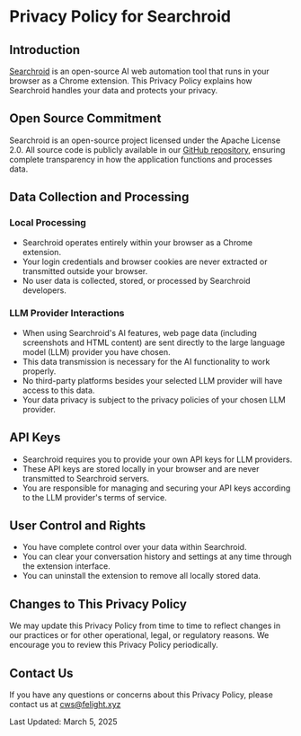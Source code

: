 # Privacy Policy for Searchroid

## Introduction

[Searchroid](https://github.com/searchroid/searchroid) is an open-source AI web automation tool that runs in your browser as a Chrome extension. This Privacy Policy explains how Searchroid handles your data and protects your privacy.

## Open Source Commitment

Searchroid is an open-source project licensed under the Apache License 2.0. All source code is publicly available in our [GitHub repository](https://github.com/searchroid/searchroid), ensuring complete transparency in how the application functions and processes data.

## Data Collection and Processing

### Local Processing
- Searchroid operates entirely within your browser as a Chrome extension.
- Your login credentials and browser cookies are never extracted or transmitted outside your browser.
- No user data is collected, stored, or processed by Searchroid developers.

### LLM Provider Interactions
- When using Searchroid's AI features, web page data (including screenshots and HTML content) are sent directly to the large language model (LLM) provider you have chosen.
- This data transmission is necessary for the AI functionality to work properly.
- No third-party platforms besides your selected LLM provider will have access to this data.
- Your data privacy is subject to the privacy policies of your chosen LLM provider.

## API Keys

- Searchroid requires you to provide your own API keys for LLM providers.
- These API keys are stored locally in your browser and are never transmitted to Searchroid servers.
- You are responsible for managing and securing your API keys according to the LLM provider's terms of service.

## User Control and Rights

- You have complete control over your data within Searchroid.
- You can clear your conversation history and settings at any time through the extension interface.
- You can uninstall the extension to remove all locally stored data.

## Changes to This Privacy Policy

We may update this Privacy Policy from time to time to reflect changes in our practices or for other operational, legal, or regulatory reasons. We encourage you to review this Privacy Policy periodically.

## Contact Us

If you have any questions or concerns about this Privacy Policy, please contact us at cws@felight.xyz

Last Updated: March 5, 2025